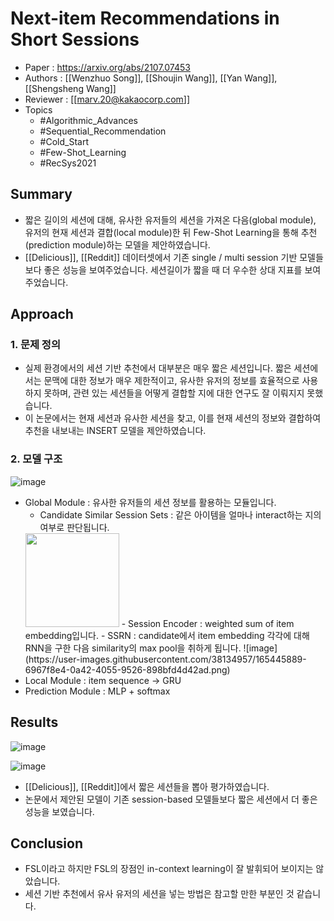 # Next-item Recommendations in Short Sessions

- Paper : <https://arxiv.org/abs/2107.07453>
- Authors : [[Wenzhuo Song]], [[Shoujin Wang]], [[Yan Wang]], [[Shengsheng Wang]]
- Reviewer : [[marv.20@kakaocorp.com]]
- Topics
  - #Algorithmic_Advances
  - #Sequential_Recommendation
  - #Cold_Start
  - #Few-Shot_Learning
  - #RecSys2021

## Summary

- 짧은 길이의 세션에 대해, 유사한 유저들의 세션을 가져온 다음(global module), 유저의 현재 세션과 결합(local module)한 뒤 Few-Shot Learning을 통해 추천(prediction module)하는 모델을 제안하였습니다.
- [[Delicious]], [[Reddit]] 데이터셋에서 기존 single / multi session 기반 모델들보다 좋은 성능을 보여주었습니다. 세션길이가 짧을 때 더 우수한 상대 지표를 보여주었습니다.

## Approach

### 1. 문제 정의

- 실제 환경에서의 세션 기반 추천에서 대부분은 매우 짧은 세션입니다. 짧은 세션에서는 문맥에 대한 정보가 매우 제한적이고, 유사한 유저의 정보를 효율적으로 사용하지 못하며, 관련 있는 세션들을 어떻게 결합할 지에 대한 연구도 잘 이뤄지지 못했습니다.
- 이 논문에서는 현재 세션과 유사한 세션을 찾고, 이를 현재 세션의 정보와 결합하여 추천을 내보내는 INSERT 모델을 제안하였습니다.

### 2. 모델 구조

![image](https://user-images.githubusercontent.com/38134957/165445878-9401f397-dd0f-4e7d-9d21-b07ed0e9c092.png)

- Global Module : 유사한 유저들의 세션 정보를 활용하는 모듈입니다.
  - Candidate Similar Session Sets : 같은 아이템을 얼마나 interact하는 지의 여부로 판단됩니다.
  <img width="150" src="https://user-images.githubusercontent.com/38134957/165445886-572fdec6-1811-46e2-8d62-f153383c89d9.png">
  - Session Encoder : weighted sum of item embedding입니다.
  - SSRN : candidate에서 item embedding 각각에 대해 RNN을 구한 다음 similarity의 max pool을 취하게 됩니다.
    ![image](https://user-images.githubusercontent.com/38134957/165445889-6967f8e4-0a42-4055-9526-898bfd4d42ad.png)
- Local Module : item sequence -> GRU
- Prediction Module :  MLP + softmax

## Results

![image](https://user-images.githubusercontent.com/38134957/165445895-50c7edb3-0f98-4e93-ba34-5f070497c0e3.png)

![image](https://user-images.githubusercontent.com/38134957/165445903-1bc7da8b-2913-491e-8ea5-e7a9a7e6a79f.png)

- [[Delicious]], [[Reddit]]에서 짧은 세션들을 뽑아 평가하였습니다.
- 논문에서 제안된 모델이 기존 session-based 모델들보다 짧은 세션에서 더 좋은 성능을 보였습니다.

## Conclusion

- FSL이라고 하지만 FSL의 장점인 in-context learning이 잘 발휘되어 보이지는 않았습니다.
- 세션 기반 추천에서 유사 유저의 세션을 넣는 방법은 참고할 만한 부분인 것 같습니다.
